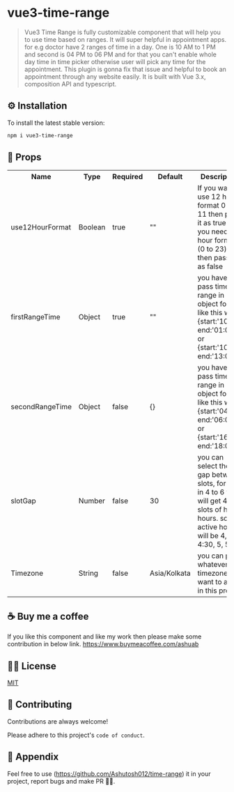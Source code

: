 # vue3-time-range

> Vue3 Time Range is fully customizable component that will help you to use time based on ranges. It will super helpful in appointment apps. for e.g doctor have 2 ranges of time in a day. One is 10 AM to 1 PM and second is 04 PM to 06 PM and for that you can't enable whole day time in time picker otherwise user will pick any time for the appointment. This plugin is gonna fix that issue and helpful to book an appointment through any website easily. It is built with Vue 3.x, composition API and typescript.

## ⚙️ Installation

To install the latest stable version:

```sh
npm i vue3-time-range
```

## 🍔 Props

<table>
  <tr>
    <th>Name<br></th>
    <th>Type</th>
    <th>Required</th>
    <th>Default</th>
    <th>Description</th>
  </tr>
  <tr>
    <td>use12HourFormat</td>
    <td>Boolean</td>
    <td>true</td>
    <td>""</td>
    <td>If you want to use 12 hour format 0 to 11 then pass it as true or if you need 24 hour format (0 to 23) then pass it as false</td>
  </tr>
  <tr>
    <td>firstRangeTime</td>
    <td>Object</td>
    <td>true</td>
    <td>""</td>
    <td>you have to pass time range in object format like this way {start:'10:00', end:'01:00'} or {start:'10:00', end:'13:00'}</td>
  </tr>
  <tr>
    <td>secondRangeTime</td>
    <td>Object</td>
    <td>false</td>
    <td>{}</td>
    <td>you have to pass time range in object format like this way {start:'04:00', end:'06:00'} or {start:'16:00', end:'18:00'}</td>
  </tr>
  <tr>
    <td>slotGap</td>
    <td>Number</td>
    <td>false</td>
    <td>30</td>
    <td>you can select the gap between slots, for e.g in 4 to 6 you will get 4 slots of half hours. so active hours will be 4, 4:30, 5, 5:30</td>
  </tr>
  <tr>
    <td>Timezone</td>
    <td>String</td>
    <td>false</td>
    <td>Asia/Kolkata</td>
    <td>you can pass whatever timezone you want to add in this prop</td>
  </tr>
</table>

## ☕ Buy me a coffee
If you like this component and like my work then please make some contribution in below link.
https://www.buymeacoffee.com/ashuab

## 🤟🏽 License

[MIT](https://choosealicense.com/licenses/mit/)

## 📓 Contributing

Contributions are always welcome!

Please adhere to this project's `code of conduct`.

## 🧸 Appendix

Feel free to use (https://github.com/Ashutosh012/time-range) it in your project, report bugs and make PR 👏🏽.